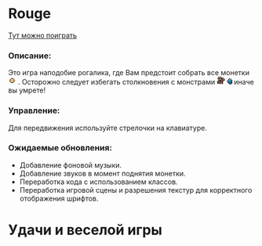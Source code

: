 # Rouge
[Тут можно поиграть](https://inozemep.github.io/Rouge/)
### Описание:
Это игра наподобие рогалика, где Вам предстоит собрать все монетки ![ ](https://github.com/InozemeP/Rouge/blob/master/assets/sprites/coin_1.png)
. Осторожно следует избегать столкновения с монстрами ![ ](https://github.com/InozemeP/Rouge/blob/master/assets/sprites/skeleton1.png) ![ ](https://github.com/InozemeP/Rouge/blob/master/assets/sprites/skull1.png)  иначе вы умрете!

### Управление:
Для передвижения используйте стрелочки на клавиатуре.

### Ожидаемые обновления:

 - Добавление фоновой музыки.
 - Добавление звуков в момент поднятия монетки.
 - Переработка кода с использованием классов.
 - Переработка игровой сцены и разрешения текстур для корректного отображения шрифтов.
 
 # Удачи и веселой игры
